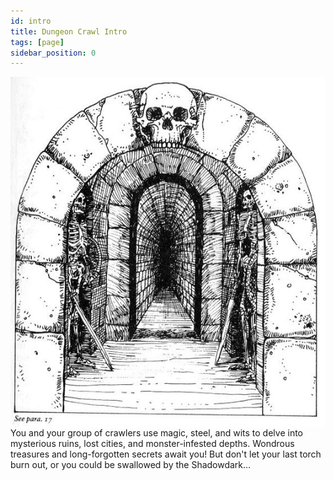 ```yaml
---
id: intro
title: Dungeon Crawl Intro
tags: [page]
sidebar_position: 0
---
```


<img align="right" src="/img/dungeon-entrance.jpg"/>

You and your group of crawlers use magic, steel, and wits to delve into mysterious ruins, lost cities, and monster-infested depths. Wondrous treasures and long-forgotten secrets await you! But don't let your last torch burn out, or you could be swallowed by the Shadowdark...
